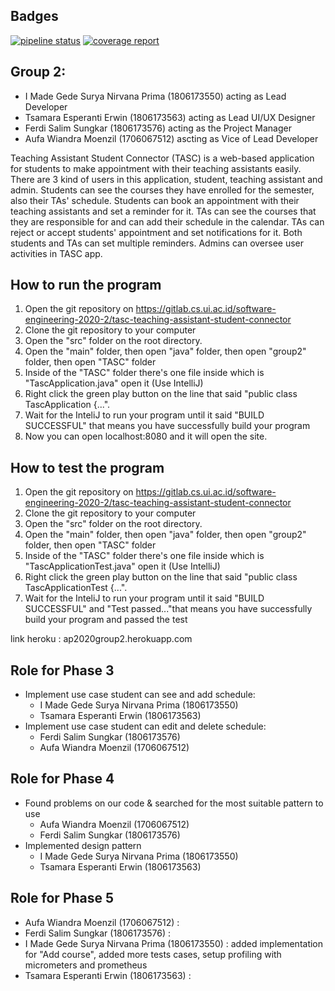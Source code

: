 ## Badges
[![pipeline status](https://gitlab.cs.ui.ac.id/software-engineering-2020-2/tasc-teaching-assistant-student-connector/badges/master/pipeline.svg)](https://gitlab.cs.ui.ac.id/software-engineering-2020-2/tasc-teaching-assistant-student-connector/commits/master)
[![coverage report](https://gitlab.cs.ui.ac.id/software-engineering-2020-2/tasc-teaching-assistant-student-connector/badges/master/coverage.svg)](https://gitlab.cs.ui.ac.id/software-engineering-2020-2/tasc-teaching-assistant-student-connector/commits/master)

## Group 2:
- I Made Gede Surya Nirvana Prima (1806173550) acting as Lead Developer
- Tsamara Esperanti Erwin (1806173563) acting as Lead UI/UX Designer
- Ferdi Salim Sungkar (1806173576) acting as the Project Manager
- Aufa Wiandra Moenzil (1706067512) ascting as Vice of Lead Developer

Teaching Assistant Student Connector (TASC) is a web-based application for students to make appointment with their teaching assistants easily. There are 3 kind of users in this application, student, teaching assistant and admin. Students can see the courses they have enrolled for the semester, also their TAs' schedule. Students can book an appointment with their teaching assistants and set a reminder for it. TAs can see the courses that they are responsible for and can add their schedule in the calendar. TAs can reject or accept students' appointment and set notifications for it. Both students and TAs can set multiple reminders. Admins can oversee user activities in TASC app.

## How to run the program

1. Open the git repository on https://gitlab.cs.ui.ac.id/software-engineering-2020-2/tasc-teaching-assistant-student-connector
2. Clone the git repository to your computer
3. Open the "src" folder on the root directory.
4. Open the "main" folder, then open "java" folder, then open "group2" folder, then open "TASC" folder
5. Inside of the "TASC" folder there's one file inside which is "TascApplication.java" open it (Use IntelliJ)
6. Right click the green play button on the line that said "public class TascApplication {...".
7. Wait for the InteliJ to run your program until it said "BUILD SUCCESSFUL" that means you have successfully build your program
8. Now you can open localhost:8080 and it will open the site.


## How to test the program

1. Open the git repository on https://gitlab.cs.ui.ac.id/software-engineering-2020-2/tasc-teaching-assistant-student-connector
2. Clone the git repository to your computer
3. Open the "src" folder on the root directory.
4. Open the "main" folder, then open "java" folder, then open "group2" folder, then open "TASC" folder
5. Inside of the "TASC" folder there's one file inside which is "TascApplicationTest.java" open it (Use IntelliJ)
6. Right click the green play button on the line that said "public class TascApplicationTest {...".
7. Wait for the InteliJ to run your program until it said "BUILD SUCCESSFUL" and "Test passed..."that means you have successfully build your program and passed the test

link heroku : ap2020group2.herokuapp.com

## Role for Phase 3
- Implement use case student can see and add schedule:
    - I Made Gede Surya Nirvana Prima (1806173550)
    - Tsamara Esperanti Erwin (1806173563)
- Implement use case student can edit and delete schedule:
    - Ferdi Salim Sungkar (1806173576)
    - Aufa Wiandra Moenzil (1706067512)

## Role for Phase 4
- Found problems on our code & searched for the most suitable pattern to use
    - Aufa Wiandra Moenzil (1706067512)
    - Ferdi Salim Sungkar (1806173576)
- Implemented design pattern
    - I Made Gede Surya Nirvana Prima (1806173550)
    - Tsamara Esperanti Erwin (1806173563)

## Role for Phase 5
- Aufa Wiandra Moenzil (1706067512)             : 
- Ferdi Salim Sungkar (1806173576)              :
- I Made Gede Surya Nirvana Prima (1806173550)  : added implementation for "Add course", added more tests cases, setup profiling with micrometers and prometheus
- Tsamara Esperanti Erwin (1806173563)          : 